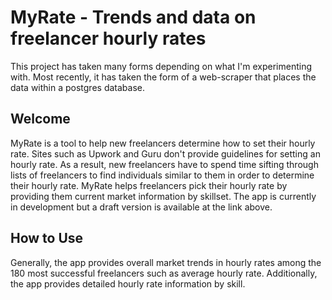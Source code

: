 # MyRate - Trends and data on freelancer hourly rates

This project has taken many forms depending on what I'm experimenting with. Most recently, it has taken the form of a web-scraper that places the data within a postgres database.

## Welcome

MyRate is a tool to help new freelancers determine how to set their hourly rate. Sites such as Upwork and Guru don't provide guidelines for setting an hourly rate. As a result, new freelancers have to spend time sifting through lists of freelancers to find individuals similar to them in order to determine their hourly rate. MyRate helps freelancers pick their hourly rate by providing them current market information by skillset. The app is currently in development but a draft version is available at the link above.

## How to Use

Generally, the app provides overall market trends in hourly rates among the 180 most successful freelancers such as average hourly rate. Additionally, the app provides detailed hourly rate information by skill.
